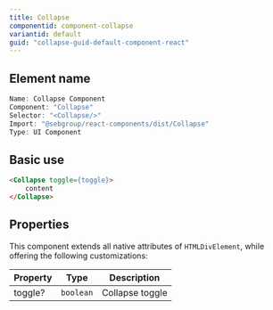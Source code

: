 ```yaml
---
title: Collapse
componentid: component-collapse
variantid: default
guid: "collapse-guid-default-component-react"
---
```


## Element name

```javascript
Name: Collapse Component
Component: "Collapse"
Selector: "<Collapse/>"
Import: "@sebgroup/react-components/dist/Collapse"
Type: UI Component
```

## Basic use

```html
<Collapse toggle={toggle}>
    content
</Collapse>
```

## Properties

This component extends all native attributes of `HTMLDivElement`, while offering the following customizations:

| Property | Type      | Description     |
| -------- | --------- | --------------- |
| toggle?  | `boolean` | Collapse toggle |
